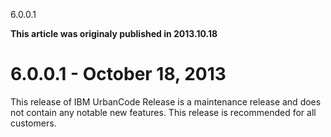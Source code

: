 





6.0.0.1

**This article was originaly published in 2013.10.18**


6.0.0.1 - October 18, 2013
==========================





This release of IBM UrbanCode Release is a maintenance release and does not contain any notable new features. This release is recommended for all customers.





